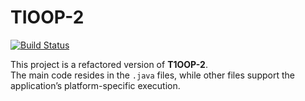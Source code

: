 # TIOOP-2
[![Build Status](https://ca7a3c088aa6.ngrok-free.app/job/test4/badge/icon)](https://ca7a3c088aa6.ngrok-free.app/job/test4/)

This project is a refactored version of **T1OOP-2**.  
The main code resides in the `.java` files, while other files support the application’s platform-specific execution.
